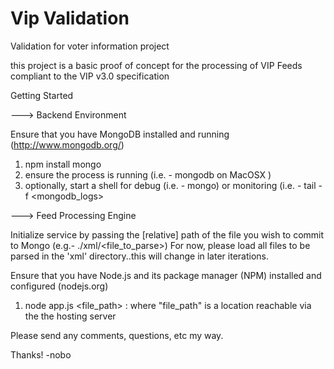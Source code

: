 Vip Validation
==============

Validation for voter information project

this project is a basic proof of concept for the processing of VIP Feeds compliant to the VIP v3.0 specification

Getting Started

---> Backend Environment

Ensure that you have MongoDB installed and running (http://www.mongodb.org/)
1) npm install mongo
2) ensure the process is running (i.e. - mongodb on MacOSX )
3) optionally, start a shell for debug (i.e. - mongo) or monitoring (i.e. - tail -f <mongodb_logs> 

---> Feed Processing Engine

Initialize service by passing the [relative] path of the file you wish to commit to Mongo (e.g.- ./xml/<file_to_parse>)
For now, please load all files to be parsed in the 'xml' directory..this will change in later iterations.

Ensure that you have Node.js and its package manager (NPM) installed and configured (nodejs.org)
1) node app.js <file_path>  : where "file_path" is a location reachable via the the hosting server

Please send any comments, questions, etc my way.

Thanks!
-nobo
 
